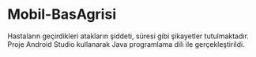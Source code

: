 # Mobil-BasAgrisi
Hastaların geçirdikleri atakların şiddeti, süresi gibi şikayetler tutulmaktadır.
Proje Android Studio kullanarak Java programlama dili ile gerçekleştirildi.
